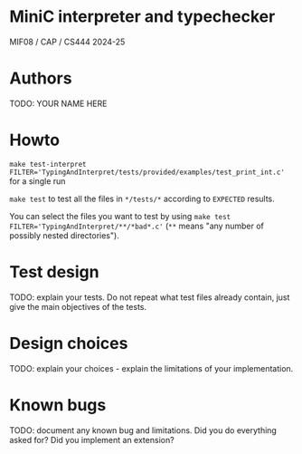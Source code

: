 # MiniC interpreter and typechecker

MIF08 / CAP / CS444 2024-25

# Authors

TODO: YOUR NAME HERE

# Howto

`make test-interpret FILTER='TypingAndInterpret/tests/provided/examples/test_print_int.c'` for a single run

`make test` to test all the files in `*/tests/*` according to `EXPECTED` results.

You can select the files you want to test by using `make test FILTER='TypingAndInterpret/**/*bad*.c'` (`**` means
"any number of possibly nested directories").

# Test design 

TODO: explain your tests. Do not repeat what test files already contain, just give the main objectives of the tests.

# Design choices

TODO: explain your choices - explain the limitations of your implementation.

# Known bugs

TODO: document any known bug and limitations. Did you do everything asked for? Did you implement an extension?
